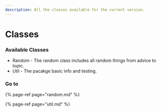 ```yaml
---
description: All the classes available for the current version.
---
```


# Classes

### Available Classes

* Random - The random class includes all random things from advice to topic.
* Util - The pacakge basic info and testing.

### Go to

{% page-ref page="random.md" %}

{% page-ref page="util.md" %}





